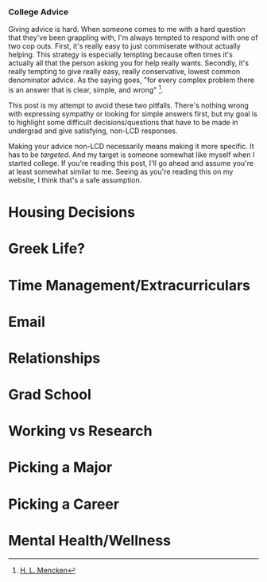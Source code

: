 ### College Advice ###

Giving advice is hard. When someone comes to me with a hard question that they've been grappling with, I'm always tempted to respond with one of two cop outs. First, it's really easy to just commiserate without actually helping. This strategy is especially tempting because often times it's actually all that the person asking you for help really wants. Secondly, it's really tempting to give really easy, really conservative, lowest common denominator advice. As the saying goes, "for every complex problem there is an answer that is clear, simple, and wrong" [^fn1].

This post is my attempt to avoid these two pitfalls. There's nothing wrong with expressing sympathy or looking for simple answers first, but my goal is to highlight some difficult decisions/questions that have to be made in undergrad and give satisfying, non-LCD responses.

Making your advice non-LCD necessarily means making it more specific. It has to be *targeted*. And my target is someone somewhat like myself when I started college. If you're reading this post, I'll go ahead and assume you're at least somewhat similar to me. Seeing as you're reading this on my website, I think that's a safe assumption.

# Housing Decisions
# Greek Life?
# Time Management/Extracurriculars
# Email
# Relationships
# Grad School
# Working vs Research
# Picking a Major
# Picking a Career 
# Mental Health/Wellness

[^fn1]: [H. L. Mencken](https://en.wikipedia.org/wiki/H._L._Mencken)
